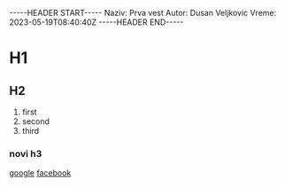 -----HEADER START-----
Naziv: Prva vest
Autor: Dusan Veljkovic
Vreme: 2023-05-19T08:40:40Z
-----HEADER END-----
# H1
## H2
1. first
2. second
3. third

### novi h3

[google](google.com) 
[facebook](facebook.com)
